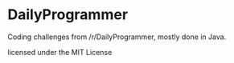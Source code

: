 # DailyProgrammer
Coding challenges from /r/DailyProgrammer, mostly done in Java.


licensed under the MIT License
